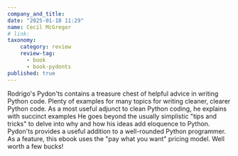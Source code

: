 ```yaml
---
company_and_title: 
date: "2025-01-18 11:29"
name: Cecil McGregor
# link:
taxonomy:
    category: review
    review-tag:
      - book
      - book-pydonts
published: true
---
```


Rodrigo's Pydon'ts contains a treasure chest of helpful advice in writing Python code. Plenty of examples for many topics for writing cleaner, clearer Python code. As a most useful adjunct to clean Python coding, he explains with succinct examples He goes beyond the usually simplistic "tips and tricks" to delve into why and how his ideas add eloquence to Python. Pydon'ts provides a useful addition to a well-rounded Python programmer. As a feature, this ebook uses the "pay what you want" pricing model. Well worth a few bucks!
